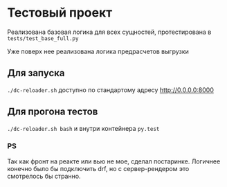 # Тестовый проект

Реализована базовая логика для всех сущностей, протестирована в `tests/test_base_full.py`

Уже поверх нее реализована логика предрасчетов выгрузки

## Для запуска

`./dc-reloader.sh` доступно по стандартому адресу http://0.0.0.0:8000

## Для прогона тестов

`./dc-reloader.sh bash` и внутри контейнера `py.test`

### PS

Так как фронт на реакте или вью не мое, сделал постаринке. Логичнее
конечно было бы подключить drf, но с сервер-рендером это смотрелось бы странно.
